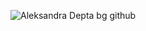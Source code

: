 ![Aleksandra Depta bg github](https://user-images.githubusercontent.com/100097416/159813492-28560520-fd52-4ad4-9fe1-67cfb3438469.jpg)
